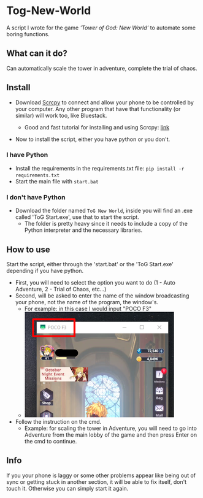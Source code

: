# Tog-New-World
A script I wrote for the game *'Tower of God: New World'* to automate some boring functions.

## What can it do?
Can automatically scale the tower in adventure, complete the trial of chaos.

## Install
- Download [Scrcpy](https://github.com/Genymobile/scrcpy) to connect and allow your phone to be controlled by your computer. Any other program that have that functionality (or similar) will work too, like Bluestack.
  - Good and fast tutorial for installing and using Scrcpy: [link](https://www.youtube.com/watch?v=2y35SPOaNWk&t=193s)
  
- Now to install the script, either you have python or you don't.

### I have Python
- Install the requirements in the requirements.txt file: `pip install -r requirements.txt`
- Start the main file with `start.bat`

### I don't have Python
- Download the folder named `ToG New World`, inside you will find an .exe called 'ToG Start.exe', use that to start the script.
    - The folder is pretty heavy since it needs to include a copy of the Python interpreter and the necessary libraries.

## How to use
Start the script, either through the 'start.bat' or the 'ToG Start.exe' depending if you have python.
- First, you will need to select the option you want to do (1 - Auto Adventure, 2 - Trial of Chaos, etc...)
- Second, will be asked to enter the name of the window broadcasting your phone, not the name of the program, the window's.
    - For example: in this case I would input "POCO F3"
    - ![image info](./imgs/info/title.png)
- Follow the instruction on the cmd. 
    - Example: for scaling the tower in Adventure, you will need to go into Adventure from the main lobby of the game and then press Enter on the cmd to continue.

## Info
If you your phone is laggy or some other problems appear like being out of sync or getting stuck in another section, it will be able to fix itself, don't touch it.
Otherwise you can simply start it again.
  
